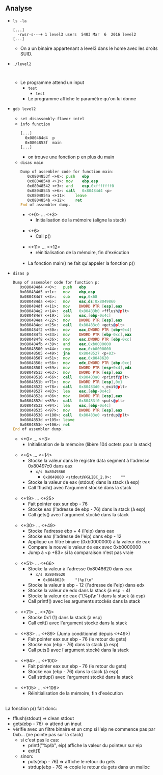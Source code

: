 ## Analyse

- `ls -la`
  ```
  [...]
    -rwsr-s---+ 1 level3 users  5403 Mar  6  2016 level2
  [...]
  ```
    - On a un binaire appartenant a level3 dans le home avec les droits SUID.

- `./level2`
  ```
    
  ```
  - Le programme attend un input
    - `test`
      - `test`
    - Le programme affiche le paramètre qu'on lui donne

- `gdb level2`
  - `set disassembly-flavor intel`
  - `info function`
    ```asm
    [...]
      0x080484d4  p
      0x0804853f  main
    [...]
    ```
    - on trouve une fonction p en plus du main
  - `disas main`
    ```asm
    Dump of assembler code for function main:
       0x0804853f <+0>:	push   ebp
       0x08048540 <+1>:	mov    ebp,esp
       0x08048542 <+3>:	and    esp,0xfffffff0
       0x08048545 <+6>:	call   0x80484d4 <p>
       0x0804854a <+11>:	leave
       0x0804854b <+12>:	ret
    End of assembler dump.
    ```
    - <+0> ... <+3>
      - Initialisation de la mémoire (aligne la stack)<br/><br/>
    - <+6>
      - Call p()<br/><br/>
    - <+11> ... <+12>
      - réinitialisation de la mémoire, fin d'exécution<br/><br/>
    - La fonction main() ne fait qu'appeler la fonction p()
- `disas p`
  ```asm
  Dump of assembler code for function p:
     0x080484d4 <+0>:	push   ebp
     0x080484d5 <+1>:	mov    ebp,esp
     0x080484d7 <+3>:	sub    esp,0x68
     0x080484da <+6>:	mov    eax,ds:0x8049860
     0x080484df <+11>:	mov    DWORD PTR [esp],eax
     0x080484e2 <+14>:	call   0x80483b0 <fflush@plt>
     0x080484e7 <+19>:	lea    eax,[ebp-0x4c]
     0x080484ea <+22>:	mov    DWORD PTR [esp],eax
     0x080484ed <+25>:	call   0x80483c0 <gets@plt>
     0x080484f2 <+30>:	mov    eax,DWORD PTR [ebp+0x4]
     0x080484f5 <+33>:	mov    DWORD PTR [ebp-0xc],eax
     0x080484f8 <+36>:	mov    eax,DWORD PTR [ebp-0xc]
     0x080484fb <+39>:	and    eax,0xb0000000
     0x08048500 <+44>:	cmp    eax,0xb0000000
     0x08048505 <+49>:	jne    0x8048527 <p+83>
     0x08048507 <+51>:	mov    eax,0x8048620
     0x0804850c <+56>:	mov    edx,DWORD PTR [ebp-0xc]
     0x0804850f <+59>:	mov    DWORD PTR [esp+0x4],edx
     0x08048513 <+63>:	mov    DWORD PTR [esp],eax
     0x08048516 <+66>:	call   0x80483a0 <printf@plt>
     0x0804851b <+71>:	mov    DWORD PTR [esp],0x1
     0x08048522 <+78>:	call   0x80483d0 <_exit@plt>
     0x08048527 <+83>:	lea    eax,[ebp-0x4c]
     0x0804852a <+86>:	mov    DWORD PTR [esp],eax
     0x0804852d <+89>:	call   0x80483f0 <puts@plt>
     0x08048532 <+94>:	lea    eax,[ebp-0x4c]
     0x08048535 <+97>:	mov    DWORD PTR [esp],eax
     0x08048538 <+100>:	call   0x80483e0 <strdup@plt>
     0x0804853d <+105>:	leave
     0x0804853e <+106>:	ret
  End of assembler dump.
  ```
  - <+0> ... <+3>
    - Initialisation de la mémoire (libère 104 octets pour la stack)<br/><br/>
  - <+6> ... <+14>
    - Stocke la valeur dans le registre data segment à l'adresse 0x80497c0 dans eax
      - `x/s 0x8049860`
        - `0x8049860 <stdout@@GLIBC_2.0>:	 ""`
    - Stocke la valeur de eax (stdout) dans la stack (à esp)
    - Call fflush() avec l'argument stocké dans la stack<br/><br/>
  - <+19> ... <+25>
    - Fait pointer eax sur ebp - 76
    - Stocke eax (l'adresse de ebp - 76) dans la stack (à esp)
    - Call gets() avec l'argument stocké dans la stack<br/><br/>
  - <+30> ... <+49>
    - Stocke l'adresse ebp + 4 (l'eip) dans eax
    - Stocke eax (l'adresse de l'eip) dans ebp - 12
    - Applique un filtre binaire (0xb0000000) à la valeur de eax
    - Compare la nouvelle valeur de eax avec 0xb0000000
    - Jump à <p +83> si la comparaison n'est pas vraie<br/><br/>
  - <+51> ... <+66>
    - Stocke la valeur à l'adresse 0x8048620 dans eax
      - `x/s 0x8048620`
        - `0x8048620:	 "(%p)\n"`
    - Stocke la valeur à ebp - 12 (l'adresse de l'eip) dans edx
    - Stocke la valeur de edx dans la stack (à esp + 4)
    - Stocke la valeur de eax ("(%p)\n") dans la stack (à esp)
    - Call printf() avec les arguments stockés dans la stack<br/><br/>
  - <+71> ... <+78>
    - Stocke 0x1 (1) dans la stack (à esp)
    - Call exit() avec l'argument stocké dans la stack<br/><br/>
  - <+83> ... <+89> (Jump conditionnel depuis <+49>)
    - Fait pointer eax sur ebp - 76 (le retour du gets)
    - Stocke eax (ebp - 76) dans la stack (à esp)
    - Call puts() avec l'argument stocké dans la stack<br/><br/>
  - <+94> ... <+100>
    - Fait pointer eax sur ebp - 76 (le retour du gets)
    - Stocke eax (ebp - 76) dans la stack (à esp)
    - Call strdup() avec l'argument stocké dans la stack<br/><br/>
  - <+105> ... <+106>
    - Réinitialisation de la mémoire, fin d'exécution<br/><br/>

La fonction p() fait donc:
  - fflush(stdout) => clean stdout
  - gets(ebp - 76) => attend un input
  - vérifie avec un filtre binaire et un cmp si l'eip ne commence pas par 0xb... (ne pointe pas sur la stack)
    - si c'est pas le cas:
      - printf("%p\b", eip) affiche la valeur du pointeur sur eip
      - exit(1)
    - sinon:
      - puts(ebp - 76) => affiche le retour du gets
      - strdup(ebp - 76) => copie le retour du gets dans un malloc
